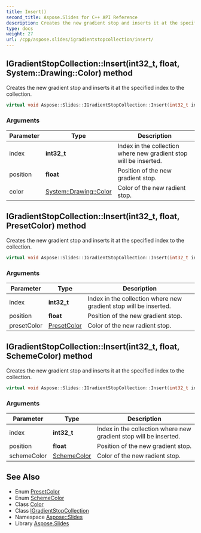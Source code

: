 ```yaml
---
title: Insert()
second_title: Aspose.Slides for C++ API Reference
description: Creates the new gradient stop and inserts it at the specified index to the collection.
type: docs
weight: 27
url: /cpp/aspose.slides/igradientstopcollection/insert/
---
```

## IGradientStopCollection::Insert(int32_t, float, System::Drawing::Color) method


Creates the new gradient stop and inserts it at the specified index to the collection.

```cpp
virtual void Aspose::Slides::IGradientStopCollection::Insert(int32_t index, float position, System::Drawing::Color color)=0
```


### Arguments

| Parameter | Type | Description |
| --- | --- | --- |
| index | **int32_t** | Index in the collection where new gradient stop will be inserted. |
| position | **float** | Position of the new gradient stop. |
| color | [System::Drawing::Color](../../../system.drawing/color/) | Color of the new radient stop. |

## IGradientStopCollection::Insert(int32_t, float, PresetColor) method


Creates the new gradient stop and inserts it at the specified index to the collection.

```cpp
virtual void Aspose::Slides::IGradientStopCollection::Insert(int32_t index, float position, PresetColor presetColor)=0
```


### Arguments

| Parameter | Type | Description |
| --- | --- | --- |
| index | **int32_t** | Index in the collection where new gradient stop will be inserted. |
| position | **float** | Position of the new gradient stop. |
| presetColor | [PresetColor](../../presetcolor/) | Color of the new radient stop. |

## IGradientStopCollection::Insert(int32_t, float, SchemeColor) method


Creates the new gradient stop and inserts it at the specified index to the collection.

```cpp
virtual void Aspose::Slides::IGradientStopCollection::Insert(int32_t index, float position, SchemeColor schemeColor)=0
```


### Arguments

| Parameter | Type | Description |
| --- | --- | --- |
| index | **int32_t** | Index in the collection where new gradient stop will be inserted. |
| position | **float** | Position of the new gradient stop. |
| schemeColor | [SchemeColor](../../schemecolor/) | Color of the new radient stop. |

## See Also

* Enum [PresetColor](../presetcolor/)
* Enum [SchemeColor](../schemecolor/)
* Class [Color](../../system.drawing/color/)
* Class [IGradientStopCollection](./)
* Namespace [Aspose::Slides](../)
* Library [Aspose.Slides](../../)